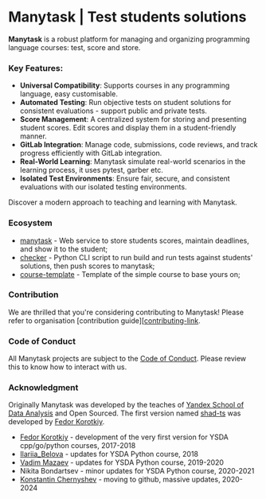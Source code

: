 # Manytask | Test students solutions

**Manytask** is a robust platform for managing and organizing programming language courses: test, score and store.

### Key Features:

- **Universal Compatibility**: Supports courses in any programming language, easy customisable.
- **Automated Testing**: Run objective tests on student solutions for consistent evaluations - support public and private tests.
- **Score Management**: A centralized system for storing and presenting student scores. Edit scores and display them in a student-friendly manner.
- **GitLab Integration**: Manage code, submissions, code reviews, and track progress efficiently with GitLab integration.
- **Real-World Learning**: Manytask simulate real-world scenarios in the learning process, it uses pytest, garber etc.
- **Isolated Test Environments**: Ensure fair, secure, and consistent evaluations with our isolated testing environments.

Discover a modern approach to teaching and learning with Manytask.


### Ecosystem

* [manytask][manytask-repo] - Web service to store students scores, maintain deadlines, and show it to the student;
* [checker][checker-repo] - Python CLI script to run build and run tests against students' solutions, then push scores to manytask;
* [course-template][course-templace-repo] - Template of the simple course to base yours on;


### Contribution

We are thrilled that you're considering contributing to Manytask! Please refer to organisation [contribution guide][[contributing-link].


### Code of Conduct

All Manytask projects are subject to the [Code of Conduct][conduct-link]. Please review this to know how to interact with us.


### Acknowledgment

Originally Manytask was developed by the teaches of [Yandex School of Data Analysis][ysda-org] and Open Sourced.
The first version named [shad-ts](https://gitlab.com/slon/shad-ts/) was developed by [Fedor Korotkiy](https://github.com/slon).

* [Fedor Korotkiy](https://github.com/slon) - development of the very first version for YSDA cpp/go/python courses, 2017-2018
* [Ilariia_Belova](https://github.com/jhilary) - updates for YSDA Python course, 2018
* [Vadim Mazaev](https://github.com/GreenRiverRUS) - updates for YSDA Python course, 2019-2020
* Nikita Bondartsev - minor updates for YSDA Python course, 2020-2021
* [Konstantin Chernyshev](https://github.com/k4black) - moving to github, massive updates, 2020-2024


[ysda-org]: https://github.com/yandexdataschool
[manytask-repo]: https://github.com/manytask/manytask
[checker-repo]: https://github.com/manytask/checker
[course-templace-repo]: https://github.com/manytask/course-templace
[conduct-link]: https://github.com/manytask/.github/blob/main/CODE_OF_CONDUCT.md
[contributing-link]: https://github.com/manytask/.github/blob/main/CONTRIBUTING.md
